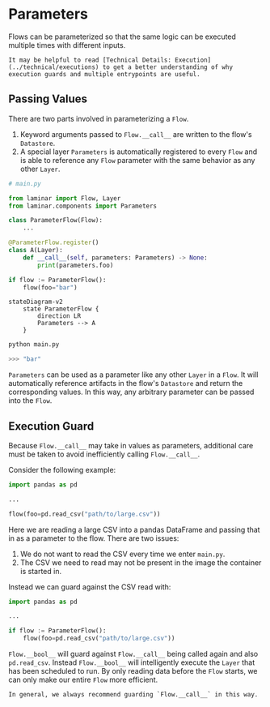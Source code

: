 # Parameters

Flows can be parameterized so that the same logic can be executed multiple times with different inputs.

```{tip}
It may be helpful to read [Technical Details: Execution](../technical/executions) to get a better understanding of why execution guards and multiple entrypoints are useful.
```

## Passing Values

There are two parts involved in parameterizing a `Flow`.

1. Keyword arguments passed to `Flow.__call__` are written to the flow's `Datastore`.
1. A special layer `Parameters` is automatically registered to every `Flow` and is able to reference any `Flow` parameter with the same behavior as any other `Layer`.

```python
# main.py

from laminar import Flow, Layer
from laminar.components import Parameters

class ParameterFlow(Flow):
    ...

@ParameterFlow.register()
class A(Layer):
    def __call__(self, parameters: Parameters) -> None:
        print(parameters.foo)

if flow := ParameterFlow():
    flow(foo="bar")
```

```{mermaid}
stateDiagram-v2
    state ParameterFlow {
        direction LR
        Parameters --> A
    }
```

```python
python main.py

>>> "bar"
```

`Parameters` can be used as a parameter like any other `Layer` in a `Flow`. It will automatically reference artifacts in the flow's `Datastore` and return the corresponding values. In this way, any arbitrary parameter can be passed into the `Flow`.

## Execution Guard

Because `Flow.__call__` may take in values as parameters, additional care must be taken to avoid inefficiently calling `Flow.__call__`.

Consider the following example:

```python
import pandas as pd

...

flow(foo=pd.read_csv("path/to/large.csv"))
```

Here we are reading a large CSV into a pandas DataFrame and passing that in as a parameter to the flow. There are two issues:

1. We do not want to read the CSV every time we enter `main.py`.
1. The CSV we need to read may not be present in the image the container is started in.

Instead we can guard against the CSV read with:

```python
import pandas as pd

...

if flow := ParameterFlow():
    flow(foo=pd.read_csv("path/to/large.csv"))
```

`Flow.__bool__` will guard against `Flow.__call__` being called again and also `pd.read_csv`. Instead `Flow.__bool__` will intelligently execute the `Layer` that has been scheduled to run. By only reading data before the `Flow` starts, we can only make our entire `Flow` more efficient.

```{tip}
In general, we always recommend guarding `Flow.__call__` in this way.
```
